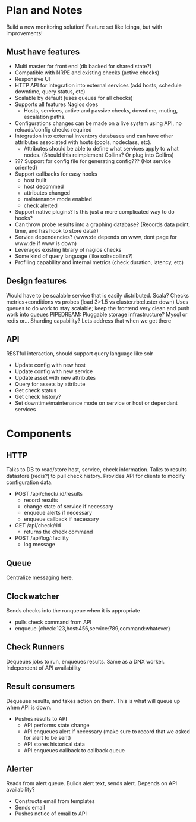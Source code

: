 Plan and Notes
==============

Build a new monitoring solution! Feature set like Icinga, but with improvements!

## Must have features

* Multi master for front end (db backed for shared state?)
* Compatible with NRPE and existing checks (active checks)
* Responsive UI
* HTTP API for integration into external services (add hosts, schedule downtime, query status, etc)
* Scalable by default (uses queues for all checks)
* Supports all features Nagios does
  * Hosts, services, active and passive checks, downtime, muting, escalation paths.
* Configurations changes can be made on a live system using API, no reloads/config checks required
* Integration into external inventory databases and can have other attributes associated with hosts (pools, nodeclass, etc).
  * Attributes should be able to define what services apply to what nodes. (Should this reimplement Collins? Or plug into Collins)
* ??? Support for config file for generating config??? (Not service oriented)
* Support callbacks for easy hooks
  * host built
  * host decommed
  * attributes changed
  * maintenance mode enabled
  * check alerted
* Support native plugins? Is this just a more complicated way to do hooks?
* Can throw probe results into a graphing database? (Records data point, time, and has hook to store data?)
* Service dependencies? (www:de depends on www, dont page for www:de if www is down)
* Leverages existing library of nagios checks
* Some kind of query language (like solr+collins?)
* Profiling capability and internal metrics (check duration, latency, etc)

## Design features

Would have to be scalable service that is easily distributed. Scala?
Checks metrics+conditions vs probes (load 3>1.5 vs cluster.rb:cluster down)
Uses queues to do work to stay scalable; keep the frontend very clean and push work into queues
PIPEDREAM: Pluggable storage infrastructure? Mysql or redis or... Sharding capability? Lets address that when we get there

## API

RESTful interaction, should support query language like solr

* Update config with new host
* Update config with new service
* Update asset with new attributes
* Query for assets by attribute
* Get check status
* Get check history?
* Set downtime/maintenance mode on service or host or dependant services

# Components

## HTTP

Talks to DB to read/store host, service, chcek information. Talks to results datastore (redis?) to pull check history.
Provides API for clients to modify configuration data.

* POST /api/check/:id/results
  * record results
  * change state of service if necessary
  * enqueue alerts if necessary
  * enqueue callback if necessary
* GET /api/check/:id
  * returns the check command
* POST /api/log/:facility
  * log message

## Queue

Centralize messaging here.

## Clockwatcher

Sends checks into the runqueue when it is appropriate
* pulls check command from API
* enqueue {check:123,host:456,service:789,command:whatever}

## Check Runners

Dequeues jobs to run, enqueues results. Same as a DNX worker. Independent of API availability

## Result consumers

Dequeues results, and takes action on them. This is what will queue up when API is down.

* Pushes results to API
  * API performs state change
  * API enqueues alert if necessary (make sure to record that we asked for alert to be sent)
  * API stores historical data
  * API enqueues callback to callback queue

## Alerter

Reads from alert queue. Builds alert text, sends alert. Depends on API availability?

* Constructs email from templates
* Sends email
* Pushes notice of email to API



